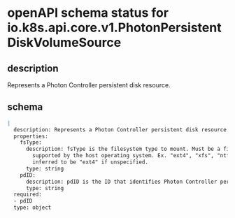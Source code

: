 # openAPI schema status for io.k8s.api.core.v1.PhotonPersistentDiskVolumeSource

## description

Represents a Photon Controller persistent disk resource.

## schema

```yaml
|
  description: Represents a Photon Controller persistent disk resource.
  properties:
    fsType:
      description: fsType is the filesystem type to mount. Must be a filesystem type
        supported by the host operating system. Ex. "ext4", "xfs", "ntfs". Implicitly
        inferred to be "ext4" if unspecified.
      type: string
    pdID:
      description: pdID is the ID that identifies Photon Controller persistent disk
      type: string
  required:
  - pdID
  type: object

```
